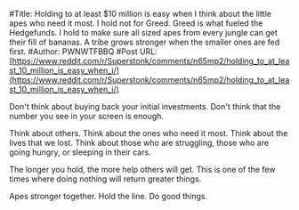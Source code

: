 #Title: Holding to at least $10 million is easy when I think about the little apes who need it most. I hold not for Greed. Greed is what fueled the Hedgefunds. I hold to make sure all sized apes from every jungle can get their fill of bananas. A tribe grows stronger when the smaller ones are fed first.
#Author: PWNWTFBBQ
#Post URL: [https://www.reddit.com/r/Superstonk/comments/n65mp2/holding_to_at_least_10_million_is_easy_when_i/](https://www.reddit.com/r/Superstonk/comments/n65mp2/holding_to_at_least_10_million_is_easy_when_i/)


Don't think about buying back your initial investments. Don't think that the number you see in your screen is enough. 

Think about others. Think about the ones who need it most. Think about the lives that we lost. Think about those who are struggling, those who are going hungry, or sleeping in their cars. 

The longer you hold, the more help others will get. This is one of the few times where doing nothing will return greater things. 

Apes stronger together. Hold the line. Do good things.